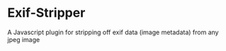 # Exif-Stripper
A Javascript plugin for stripping off exif data (image metadata) from any jpeg image
